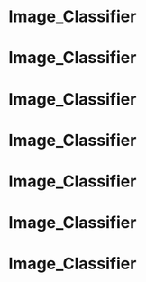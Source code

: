 # Image_Classifier
# Image_Classifier
# Image_Classifier
# Image_Classifier
# Image_Classifier
# Image_Classifier
# Image_Classifier
